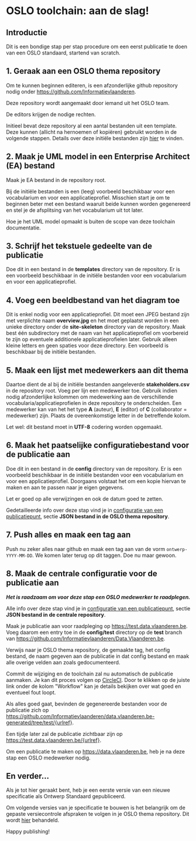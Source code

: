 # OSLO toolchain: aan de slag!

## Introductie

Dit is een bondige stap per stap procedure om een eerst publicatie te doen van een OSLO standaard, startend van scratch.

## 1. Geraak aan een OSLO thema repository
Om te kunnen beginnen editeren, is een afzonderlijke github repository nodig onder <https://github.com/Informatievlaanderen>.

Deze repository wordt aangemaakt door iemand uit het OSLO team.

De editors krijgen de nodige rechten.

Initieel bevat deze repository al een aantal bestanden uit een template.
Deze kunnen (allicht na hernoemen of kopiëren) gebruikt worden in de volgende stappen.
Details over deze initiële bestanden zijn [hier](thema-repo-initiele-bestanden.md) te vinden.

## 2. Maak je UML model in een Enterprise Architect (EA) bestand

Maak je EA bestand in de repository root.

Bij de initiële bestanden is een (leeg) voorbeeld beschikbaar voor een vocabularium en voor een applicatieprofiel.
Misschien start je om te beginnen beter met een bestand waaruit beide kunnen worden gegenereerd en stel je de afsplitsing van het vocabularium uit tot later.

Hoe je het UML model opmaakt is buiten de scope van deze toolchain documentatie.

## 3. Schrijf het tekstuele gedeelte van de publicatie

Doe dit in een bestand in de **templates** directory van de repository.
Er is een voorbeeld beschikbaar in de initiële bestanden voor een vocabularium en voor een applicatieprofiel.

## 4. Voeg een beeldbestand van het diagram toe

Dit is enkel nodig voor een applicatieprofiel. Dit moet een JPEG bestand zijn met verplichte naam **overview.jpg** en het moet geplaatst worden
in een unieke directory onder de **site-skeleton** directory van de repository.
Maak best één subdirectory met de naam van het applicatieprofiel om voorbereid te zijn op eventuele additionele applicatieprofielen later.
Gebruik alleen kleine letters en geen spaties voor deze directory.
Een voorbeeld is beschikbaar bij de initiële bestanden.

## 5. Maak een lijst met medewerkers aan dit thema

Daartoe dient de al bij de initiële bestanden aangeleverde **stakeholders.csv** in de repository root. Voeg per lijn een medewerker toe.
Gebruik indien nodig afzonderlijke kolommen om medewerking aan de verschillende vocabularia/applicatieprofielen in deze repository te onderscheiden.
Een medewerker kan van het het type **A** (auteur), **E** (editor) of **C** (collaborator = medewerker) zijn. Plaats de overeenkomstige letter in de betreffende kolom.

Let wel: dit bestand moet in **UTF-8** codering worden opgemaakt.

## 6. Maak het paatselijke configuratiebestand voor de publicatie aan

Doe dit in een bestand in de **config** directory van de repository.
Er is een voorbeeld beschikbaar in de initiële bestanden voor een vocabularium en voor een applicatieprofiel.
Doorgaans volstaat het om een kopie hiervan te maken en aan te passen naar je eigen gegevens.

Let er goed op alle verwijzingen en ook de datum goed te zetten.

Gedetailleerde info over deze stap vind je in [configuratie van een publicatiepunt](configuratie-van-een-publicatiepunt.md),
sectie **JSON bestand in de OSLO thema repository**.

## 7. Push alles en maak een tag aan

Push nu zeker alles naar github en maak een tag aan van de vorm `ontwerp-YYYY-MM-DD`.
We komen later terug op dit taggen. Doe nu maar gewoon.

## 8. Maak de centrale configuratie voor de publicatie aan

***Het is raadzaam om voor deze stap een OSLO medewerker te raadplegen.***

Alle info over deze stap vind je in [configuratie van een publicatiepunt](configuratie-van-een-publicatiepunt.md),
sectie **JSON bestand in de centrale repository**.

Maak je publicatie aan voor raadpleging op <https://test.data.vlaanderen.be>.
Voeg daarom een entry toe in de **config/test** directory op de **test** branch
van <https://github.com/Informatievlaanderen/Data.Vlaanderen.be>.

Verwijs naar je OSLO thema repository, de gemaakte tag, het config bestand, de naam gegeven aan de publicatie in dat config bestand en maak alle overige velden aan zoals gedocumenteerd.

Commit de wijziging en de toolchain zal nu automatisch de publicatie aanmaken. Je kan dit proces volgen op [CircleCI](https://app.circleci.com/pipelines/github/Informatievlaanderen/Data.Vlaanderen.be). Door te klikken op de juiste link onder de kolom "Workflow" kan je details bekijken over wat goed en eventueel fout loopt.

Als alles goed gaat, bevinden de gegenereerde bestanden voor de publicatie zich op <https://github.com/Informatievlaanderen/data.vlaanderen.be-generated/tree/test/{urlref}>.

Een tijdje later zal de publicatie zichtbaar zijn op <https://test.data.vlaanderen.be/{urlref}>.

Om een publicatie te maken op <https://data.vlaanderen.be>, heb je na deze stap een OSLO medewerker nodig.

## En verder...
Als je tot hier geraakt bent, heb je een eerste versie van een nieuwe specificatie als Ontwerp Standaard gepubliceerd.

Om volgende versies van je specificatie te bouwen is het belangrijk om de gepaste versiecontrole afspraken te volgen in je OSLO thema repository.
Dit wordt [hier](thema-repo-versiecontrole.md) behandeld.

Happy publishing!
